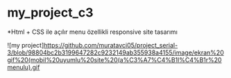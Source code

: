 # my_project_c3
*Html + CSS ile açılır menu özellikli responsive site tasarımı </p>
![my project]https://github.com/muratavci05/project_serial-3/blob/98804bc2b3199647282c9232149ab355938a4155/image/ekran%20gif%20(mobil%20uyumlu%20site%20(a%C3%A7%C4%B1l%C4%B1r%20menulu).gif

